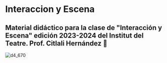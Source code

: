# Interaccion y Escena
Material didáctico para la clase de "Interacción y Escena" edición 2023-2024 del Institut del Teatre.
Prof. Citlali Hernández 🤖
---
![d4_670](https://github.com/TURBULENTE/Interaccion_y_Escena/assets/19651027/76d00599-e8d2-4fb9-bec6-6478c981b2e0)




